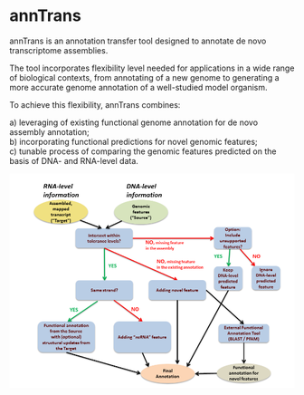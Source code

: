 # annTrans
annTrans is an annotation transfer tool designed to annotate de novo transcriptome assemblies. 


The tool incorporates flexibility level needed for applications in a wide range of biological contexts, from annotating of a new genome to generating a more accurate genome annotation of a well-studied model organism. 


To achieve this flexibility, annTrans combines:    

  a) leveraging of existing functional genome annotation for de novo assembly annotation;    
  b) incorporating functional predictions for novel genomic features;    
  c) tunable process of comparing the genomic features predicted on the basis of DNA- and RNA-level data.     
  
![annTrans scheme](annTrans_scheme.png)

